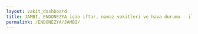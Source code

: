 ```yaml
---
layout: vakit_dashboard
title: JAMBI, ENDONEZYA için iftar, namaz vakitleri ve hava durumu - ilçe/eyalet seç
permalink: /ENDONEZYA/JAMBI/
---
```


<script type="text/javascript">
  var GLOBAL_COUNTRY = 'ENDONEZYA';
  var GLOBAL_CITY = 'JAMBI';
  var GLOBAL_STATE = '';
  var lat = 72;
  var lon = 21;
</script>
